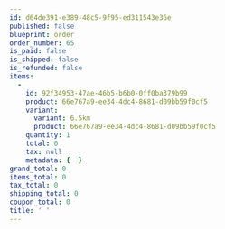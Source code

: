 ```yaml
---
id: d64de391-e389-48c5-9f95-ed311543e36e
published: false
blueprint: order
order_number: 65
is_paid: false
is_shipped: false
is_refunded: false
items:
  -
    id: 92f34953-47ae-46b5-b6b0-0ff0ba379b99
    product: 66e767a9-ee34-4dc4-8681-d09bb59f0cf5
    variant:
      variant: 6.5km
      product: 66e767a9-ee34-4dc4-8681-d09bb59f0cf5
    quantity: 1
    total: 0
    tax: null
    metadata: {  }
grand_total: 0
items_total: 0
tax_total: 0
shipping_total: 0
coupon_total: 0
title: ' '
---
```

